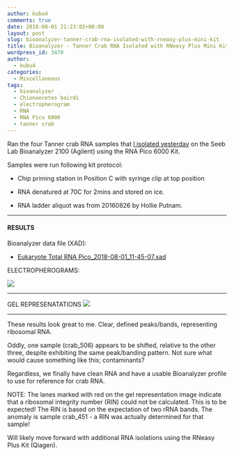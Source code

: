 ```yaml
---
author: kubu4
comments: true
date: 2018-08-01 21:23:02+00:00
layout: post
slug: bioanalyzer-tanner-crab-rna-isolated-with-rneasy-plus-mini-kit
title: Bioanalyzer - Tanner Crab RNA Isolated with RNeasy Plus Mini Kit
wordpress_id: 3470
author:
  - kubu4
categories:
  - Miscellaneous
tags:
  - bioanalyzer
  - Chionoecetes bairdi
  - electropherogram
  - RNA
  - RNA Pico 6000
  - tanner crab
---
```


Ran the four Tanner crab RNA samples that [I isolated yesterday](http://onsnetwork.org/kubu4/2018/07/31/rna-isolation-tanner-crab-hemolymph-using-rneasy-plus-mini-kit/) on the Seeb Lab Bioanalyzer 2100 (Agilent) using the RNA Pico 6000 Kit.

Samples were run following kit protocol:





  * Chip priming station in Position C with syringe clip at top position



  * RNA denatured at 70C for 2mins and stored on ice.



  * RNA ladder aliquot was from 20160826 by Hollie Putnam.






* * *





#### RESULTS





Bioanalyzer data file (XAD):





  * [Eukaryote Total RNA Pico_2018-08-01_11-45-07.xad](http://owl.fish.washington.edu/Athaliana/20180801_bioanalyzer_crab_RNA/Eukaryote%20Total%20RNA%20Pico_2018-08-01_11-45-07.xad)



ELECTROPHEROGRAMS:

![](http://owl.fish.washington.edu/Athaliana/20180801_bioanalyzer_crab_RNA/20180801_bioanalyzer_crab_electropherogram.jpg)



* * *



GEL REPRESENATATIONS
![](http://owl.fish.washington.edu/Athaliana/20180801_bioanalyzer_crab_RNA/20180801_bioanalyzer_crab_gel.jpg)



* * *



These results look great to me. Clear, defined peaks/bands, representing ribosomal RNA.

Oddly, one sample (crab_506) appears to be shifted, relative to the other three, despite exhibiting the same peak/banding pattern. Not sure what would cause something like this; contaminants?

Regardless, we finally have clean RNA and have a usable Bioanalyzer profile to use for reference for crab RNA.

NOTE: The lanes marked with red on the gel representation image indicate that a ribosomal integrity number (RIN) could not be calculated. This is to be expected! The RIN is based on the expectation of two rRNA bands. The anomaly is sample crab_451 - a RIN was actually determined for that sample!

Will likely move forward with additional RNA isolations using the RNeasy Plus Kit (Qiagen).
